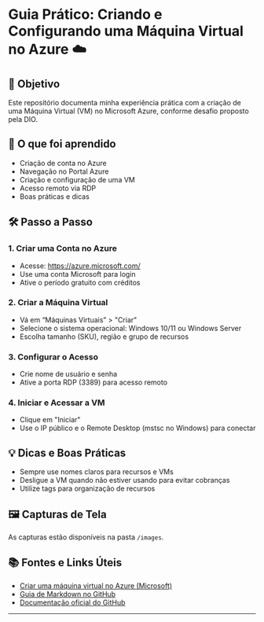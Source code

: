 # Guia Prático: Criando e Configurando uma Máquina Virtual no Azure ☁️

## 📌 Objetivo
Este repositório documenta minha experiência prática com a criação de uma Máquina Virtual (VM) no Microsoft Azure, conforme desafio proposto pela DIO.

## 🧠 O que foi aprendido
- Criação de conta no Azure
- Navegação no Portal Azure
- Criação e configuração de uma VM
- Acesso remoto via RDP
- Boas práticas e dicas

## 🛠️ Passo a Passo

### 1. Criar uma Conta no Azure
- Acesse: https://azure.microsoft.com/
- Use uma conta Microsoft para login
- Ative o período gratuito com créditos

### 2. Criar a Máquina Virtual
- Vá em “Máquinas Virtuais” > "Criar"
- Selecione o sistema operacional: Windows 10/11 ou Windows Server
- Escolha tamanho (SKU), região e grupo de recursos

### 3. Configurar o Acesso
- Crie nome de usuário e senha
- Ative a porta RDP (3389) para acesso remoto

### 4. Iniciar e Acessar a VM
- Clique em "Iniciar"
- Use o IP público e o Remote Desktop (mstsc no Windows) para conectar

## 💡 Dicas e Boas Práticas
- Sempre use nomes claros para recursos e VMs
- Desligue a VM quando não estiver usando para evitar cobranças
- Utilize tags para organização de recursos

## 🖼️ Capturas de Tela
As capturas estão disponíveis na pasta `/images`.

## 📚 Fontes e Links Úteis
- [Criar uma máquina virtual no Azure (Microsoft)](https://learn.microsoft.com/pt-br/azure/virtual-machines/windows/quick-create-portal)
- [Guia de Markdown no GitHub](https://guides.github.com/features/mastering-markdown/)
- [Documentação oficial do GitHub](https://docs.github.com/)

---
